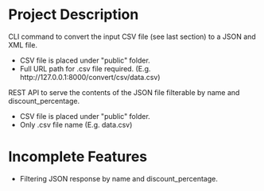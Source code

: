 # Project Description

CLI command to convert the input CSV file (see last section) to a JSON and XML file.
<ul>
<li>CSV file is placed under "public" folder.</li>
<li>Full URL path for .csv file required. (E.g. http://127.0.0.1:8000/convert/csv/data.csv)</li>
</ul>

REST API to serve the contents of the JSON file filterable by name and
discount_percentage.
<ul>
<li>CSV file is placed under "public" folder.</li>
<li>Only .csv file name (E.g. data.csv)</li>
</ul>

# Incomplete Features
<ul>
<li>Filtering JSON response by name and discount_percentage.</li>
</ul>